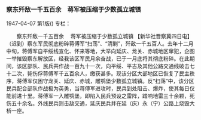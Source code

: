 ### 察东歼敌一千五百余　蒋军被压缩于少数孤立城镇

1947-04-07
第1版()
专栏：

　　察东歼敌一千五百余
  　蒋军被压缩于少数孤立城镇
    【新华社晋察冀四日电】（迟到）察东军民彻底粉碎蒋傅军“扫荡”、“清剿”，歼敌一千五百人。去年十二月中旬，蒋傅军自平绥线宣化、怀来等地，大举向延庆、龙关、赤城地区窜犯，企图一举摧毁察东解放区，经我该区军民月余奋战，已于一月底将其彻底粉碎。在此期间，该区部队、民兵共作战一百九十一次，向平绥、平古及其他公路交通线破击七十二次，毙伤俘蒋傅军千五百余人，缴获甚多。现该分区大部地区已恢复了民主秩序，蒋傅军仅困守龙关、延庆、赤城，雕鹗堡少数孤立城镇。反“扫荡”中，该分区民兵配合部队作战极为英勇，当蒋傅军进攻时，民兵到处阻击、爆炸，使其每日仅能前进十里。蒋傅军一入雕鹗堡，即陷入民兵预设之雷阵，踏响地雷三十余颗，死伤五十余名。外线民兵则击敌交通，延庆民兵并在延（庆）永（宁）公路上烧毁大桥一座。
